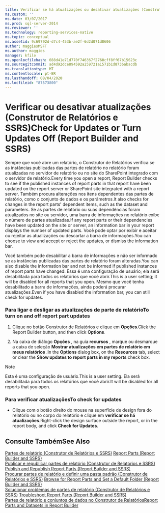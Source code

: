 ```yaml
---
title: Verificar se há atualizações ou desativar atualizações (Construtor de Relatórios e SSRS) | Microsoft Docs
ms.custom: ''
ms.date: 03/07/2017
ms.prod: sql-server-2014
ms.reviewer: ''
ms.technology: reporting-services-native
ms.topic: conceptual
ms.assetid: 9c69792d-d7c4-453b-ae2f-6d2d071d8606
author: maggiesMSFT
ms.author: maggies
manager: kfile
ms.openlocfilehash: 088d41e71d770f746367f2760cff8ff67b15623c
ms.sourcegitcommit: ad4d92dce894592a259721a1571b1d8736abacdb
ms.translationtype: MT
ms.contentlocale: pt-BR
ms.lasthandoff: 08/04/2020
ms.locfileid: "87573800"
---
```

# <a name="check-for-updates-or-turn-updates-off-report-builder-and-ssrs"></a><span data-ttu-id="9e31b-102">Verificar ou desativar atualizações (Construtor de Relatórios e SSRS)</span><span class="sxs-lookup"><span data-stu-id="9e31b-102">Check for Updates or Turn Updates Off (Report Builder and SSRS)</span></span>
  <span data-ttu-id="9e31b-103">Sempre que você abre um relatório, o Construtor de Relatórios verifica se as instâncias publicadas das partes de relatório no relatório foram atualizadas no servidor de relatório ou no site do SharePoint integrado com o servidor de relatório.</span><span class="sxs-lookup"><span data-stu-id="9e31b-103">Every time you open a report, Report Builder checks to see if the published instances of report parts in that report have been updated on the report server or SharePoint site integrated with a report server.</span></span> <span data-ttu-id="9e31b-104">Também procura alterações nos itens dependentes das partes de relatório, como o conjunto de dados e os parâmetros.</span><span class="sxs-lookup"><span data-stu-id="9e31b-104">It also checks for changes in the report parts' dependent items, such as the dataset and parameters.</span></span> <span data-ttu-id="9e31b-105">Se as partes de relatório ou suas dependências foram atualizados no site ou servidor, uma barra de informações no relatório exibe o número de partes atualizadas.</span><span class="sxs-lookup"><span data-stu-id="9e31b-105">If any report parts or their dependencies have been updated on the site or server, an information bar in your report displays the number of updated parts.</span></span> <span data-ttu-id="9e31b-106">Você pode optar por exibir e aceitar ou rejeitar as atualizações ou descartar a barra de informações.</span><span class="sxs-lookup"><span data-stu-id="9e31b-106">You can choose to view and accept or reject the updates, or dismiss the information bar.</span></span>  
  
 <span data-ttu-id="9e31b-107">Você também pode desabilitar a barra de informações e não ser informado se as instâncias publicadas das partes de relatório foram alteradas.</span><span class="sxs-lookup"><span data-stu-id="9e31b-107">You can also disable the information bar and not be informed if published instances of report parts have changed.</span></span> <span data-ttu-id="9e31b-108">Essa é uma configuração de usuário; ela será desabilitada para todos os relatórios que você abrir.</span><span class="sxs-lookup"><span data-stu-id="9e31b-108">This is a user setting; it will be disabled for all reports that you open.</span></span> <span data-ttu-id="9e31b-109">Mesmo que você tenha desabilitado a barra de informações, ainda poderá procurar atualizações.</span><span class="sxs-lookup"><span data-stu-id="9e31b-109">Even if you have disabled the information bar, you can still check for updates.</span></span>  
  
### <a name="to-turn-on-and-off-report-part-updates"></a><span data-ttu-id="9e31b-110">Para ligar e desligar as atualizações de parte de relatório</span><span class="sxs-lookup"><span data-stu-id="9e31b-110">To turn on and off report part updates</span></span>  
  
1.  <span data-ttu-id="9e31b-111">Clique no botão Construtor de Relatórios e clique em **Opções**.</span><span class="sxs-lookup"><span data-stu-id="9e31b-111">Click the Report Builder button, and then click **Options**.</span></span>  
  
2.  <span data-ttu-id="9e31b-112">Na caixa de diálogo **Opções** , na guia **recursos** , marque ou desmarque a caixa de seleção **Mostrar atualizações em partes de relatório em meus relatórios** .</span><span class="sxs-lookup"><span data-stu-id="9e31b-112">In the **Options** dialog box, on the **Resources** tab, select or clear the **Show updates to report parts in my reports** check box.</span></span>  
  
> [!NOTE]  
>  <span data-ttu-id="9e31b-113">Esta é uma configuração de usuário.</span><span class="sxs-lookup"><span data-stu-id="9e31b-113">This is a user setting.</span></span> <span data-ttu-id="9e31b-114">Ela será desabilitada para todos os relatórios que você abrir.</span><span class="sxs-lookup"><span data-stu-id="9e31b-114">It will be disabled for all reports that you open.</span></span>  
  
### <a name="to-check-for-updates"></a><span data-ttu-id="9e31b-115">Para verificar atualizações</span><span class="sxs-lookup"><span data-stu-id="9e31b-115">To check for updates</span></span>  
  
-   <span data-ttu-id="9e31b-116">Clique com o botão direito do mouse na superfície de design fora do relatório ou no corpo do relatório e clique em **verificar se há atualizações**.</span><span class="sxs-lookup"><span data-stu-id="9e31b-116">Right-click the design surface outside the report, or in the report body, and click **Check for Updates**.</span></span>  
  
## <a name="see-also"></a><span data-ttu-id="9e31b-117">Consulte Também</span><span class="sxs-lookup"><span data-stu-id="9e31b-117">See Also</span></span>  
 <span data-ttu-id="9e31b-118">[Partes de relatório &#40;Construtor de Relatórios e SSRS&#41;](report-parts-report-builder-and-ssrs.md) </span><span class="sxs-lookup"><span data-stu-id="9e31b-118">[Report Parts &#40;Report Builder and SSRS&#41;](report-parts-report-builder-and-ssrs.md) </span></span>  
 <span data-ttu-id="9e31b-119">[Publicar e republicar partes de relatório &#40;Construtor de Relatórios e SSRS&#41;](report-design/publish-and-republish-report-parts-report-builder-and-ssrs.md) </span><span class="sxs-lookup"><span data-stu-id="9e31b-119">[Publish and Republish Report Parts &#40;Report Builder and SSRS&#41;](report-design/publish-and-republish-report-parts-report-builder-and-ssrs.md) </span></span>  
 <span data-ttu-id="9e31b-120">[Procurar partes de relatório e definir uma pasta padrão &#40;Construtor de Relatórios e SSRS&#41;](report-design/browse-for-report-parts-and-set-a-default-folder-report-builder-and-ssrs.md) </span><span class="sxs-lookup"><span data-stu-id="9e31b-120">[Browse for Report Parts and Set a Default Folder &#40;Report Builder and SSRS&#41;](report-design/browse-for-report-parts-and-set-a-default-folder-report-builder-and-ssrs.md) </span></span>  
 <span data-ttu-id="9e31b-121">[Solucionar problemas de partes de relatório &#40;Construtor de Relatórios e SSRS&#41;](../../2014/reporting-services/troubleshoot-report-parts-report-builder-and-ssrs.md) </span><span class="sxs-lookup"><span data-stu-id="9e31b-121">[Troubleshoot Report Parts &#40;Report Builder and SSRS&#41;](../../2014/reporting-services/troubleshoot-report-parts-report-builder-and-ssrs.md) </span></span>  
 [<span data-ttu-id="9e31b-122">Partes de relatório e conjuntos de dados no Construtor de Relatórios</span><span class="sxs-lookup"><span data-stu-id="9e31b-122">Report Parts and Datasets in Report Builder</span></span>](report-data/report-parts-and-datasets-in-report-builder.md)  
  
  
